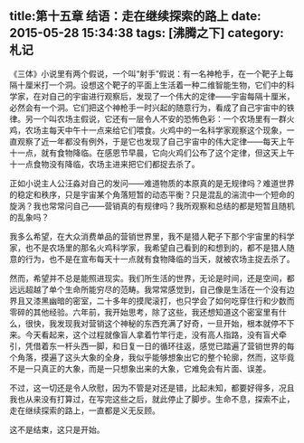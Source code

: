 title:第十五章 结语：走在继续探索的路上
date: 2015-05-28 15:34:38
tags: [沸腾之下]
category: 札记
---
《三体》小说里有两个假说，一个叫“射手”假说：有一名神枪手，在一个靶子上每隔十厘米打一个洞。设想这个靶子的平面上生活着一种二维智能生物，它们中的科学家，在对自己的宇宙进行观察后，发现了一个伟大的定律——宇宙每隔十厘米，必然会有一个洞。它们把这个神枪手一时兴起的随意行为，看成了自己宇宙中的铁律。另一个叫农场主假说，它还有一层令人不安的恐怖色彩：一个农场里有一群火鸡，农场主每天中午十一点来给它们喂食。火鸡中的一名科学家观察这个现象，一直观察了近一年都没有例外，于是它也发现了自己宇宙中的伟大定律——每天上午十一点，就有食物降临。在感恩节早晨，它向火鸡们公布了这个定律，但这天上午十一点食物没有降临，农场主进来把它们都捉去杀了。<!--more-->

正如小说主人公汪淼对自己的发问——难道物质的本原真的是无规律吗？难道世界的稳定和秩序，只是宇宙某个角落短暂的动态平衡？只是混乱的湍流中一个短命的旋涡？我也常常问自己——营销真的有规律吗？我所观察和总结的都是短暂且随机的乱象吗？

我多么希望，在大众消费单品的营销世界里，我不是猎人靶子下那个宇宙里的科学家，也不是农场里的那名火鸡科学家，我希望自己看到的和想到的，都不是猎人随意的行为，也不是在宣布每天十一点就有食物降临的当天，就被农场主捉去杀了。

然而，希望并不总是能照进现实。我们所生活的世界，无论是时间，还是空间，都远远超越了单个生命所能穷尽的范畴。我常常感觉到，自己像是生活在一个没有边界且又漆黑幽暗的密室，二十多年的摸爬滚打，也只学会了如何吃穿住行和少数而零碎的其他经验。六年前，我开始思考，除了这些，我还想知道这个密室里有什么，很快，我发现我对营销这个神秘的东西充满了好奇，一旦开始，根本就停不下来。今天看起来，这个过程就像盲人拿着竹竿行走，没有高人指路，没有盲犬牵引，凭借着东一杆头西一脚，和日复一日的循环往返，感觉已踏遍了营销世界的每个角落，摸遍了这头大象的全身，我似乎能够想象出它的整个轮廓，然而，这毕竟不是一只真正的大象，而是一只想象出来的大象，它难免会有片面、误差。

不过，这一切还是令人欣慰，因为不管是对还是错，比起未知，都要好得多，况且我也从来没有打算过，在写完这些之后，就此停止了脚步。生命不息，探索不止，走在继续探索的路上，一直都是义无反顾。

这不是结束，这只是开始。
